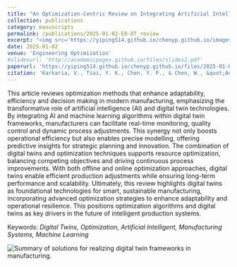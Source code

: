 ```yaml
---
title: "An Optimization-Centric Review on Integrating Artificial Intelligence and Digital Twin Technologies in Manufacturing"
collection: publications
category: manuscripts
permalink: /publications/2025-01-02-EO-DT_review
excerpt: "<img src='https://yiping514.github.io/chenyp.github.io/images/EO_DT_review.png'>"
date: 2025-01-02
venue: 'Engineering Optimization'
#slidesurl: 'http://academicpages.github.io/files/slides2.pdf'
paperurl: 'https://yiping514.github.io/chenyp.github.io/files/2025-01-02-EO-DT_AI_review.pdf'
citation: 'Karkaria, V., Tsai, Y. K., Chen, Y. P., & Chen, W., &quot;An Optimization-Centric Review on Integrating Artificial Intelligence and Digital Twin Technologies in Manufacturing.&quot; <i>Engineering Optimization<i>, 1-47 (2025).'
---
```


This article reviews optimization methods that enhance adaptability, efficiency and decision making in modern manufacturing, emphasizing the transformative role of artificial intelligence (AI) and digital twin technologies. By integrating AI and machine learning algorithms within digital twin frameworks, manufacturers can facilitate real-time monitoring, quality control and dynamic process adjustments. This synergy not only boosts operational efficiency but also enables precise modelling, offering predictive insights for strategic planning and innovation. The combination of digital twins and optimization techniques supports resource optimization, balancing competing objectives and driving continuous process improvements. With both offline and online optimization approaches, digital twins enable efficient production adjustments while ensuring long-term performance and scalability. Ultimately, this review highlights digital twins as foundational technologies for smart, sustainable manufacturing, incorporating advanced optimization strategies to enhance adaptability and operational resilience. This positions optimization algorithms and digital twins as key drivers in the future of intelligent production systems.

Keywords: _Digital Twins, Optimization, Artificial Intelligent, Manufacturing Systems, Machine Learning_ 

<img src="https://yiping514.github.io/chenyp.github.io/images/EO_DT_review_structure.png" alt="Summary of solutions for realizing digital twin frameworks in manufacturing.">
